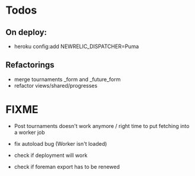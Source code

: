 Todos
====================

On deploy:
---------------------
  - heroku config:add NEWRELIC_DISPATCHER=Puma

Refactorings
---------------------
  - merge tournaments _form and _future_form
  - refactor views/shared/progresses

FIXME
======

- Post tournaments doesn't work anymore / right time to put fetching into a worker job

- fix autoload bug (Worker isn't loaded)
- check if deployment will work
- check if foreman export has to be renewed